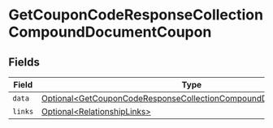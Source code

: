 # GetCouponCodeResponseCollectionCompoundDocumentCoupon


## Fields

| Field                                                                                                                                                    | Type                                                                                                                                                     | Required                                                                                                                                                 | Description                                                                                                                                              |
| -------------------------------------------------------------------------------------------------------------------------------------------------------- | -------------------------------------------------------------------------------------------------------------------------------------------------------- | -------------------------------------------------------------------------------------------------------------------------------------------------------- | -------------------------------------------------------------------------------------------------------------------------------------------------------- |
| `data`                                                                                                                                                   | [Optional\<GetCouponCodeResponseCollectionCompoundDocumentDataData>](../../models/components/GetCouponCodeResponseCollectionCompoundDocumentDataData.md) | :heavy_minus_sign:                                                                                                                                       | N/A                                                                                                                                                      |
| `links`                                                                                                                                                  | [Optional\<RelationshipLinks>](../../models/components/RelationshipLinks.md)                                                                             | :heavy_minus_sign:                                                                                                                                       | N/A                                                                                                                                                      |
